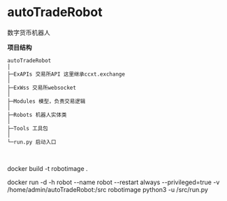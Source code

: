 # autoTradeRobot

数字货币机器人


**项目结构** 
```
autoTradeRobot
│
├─ExAPIs 交易所API 这里继承ccxt.exchange
│
├─ExWss 交易所websocket
│
├─Modules 模型，负责交易逻辑
│
├─Robots 机器人实体类
│  
├─Tools 工具包
│ 
└─run.py 启动入口

```
<br>

docker build -t robotimage .

docker run -d -h robot --name robot --restart always --privileged=true -v /home/admin/autoTradeRobot:/src robotimage python3 -u /src/run.py
